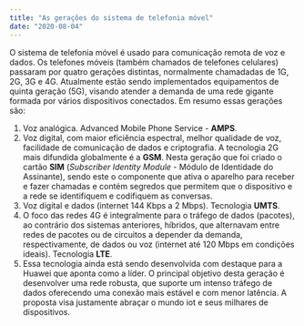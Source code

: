 ```yaml
---
title: "As gerações do sistema de telefonia móvel"
date: "2020-08-04"
---
```


O sistema de telefonia móvel é usado para comunicação remota de voz e dados. Os telefones móveis (também chamados de telefones celulares) passaram por quatro gerações distintas, normalmente chamadadas de 1G, 2G, 3G e 4G. Atualmente estão sendo implementados equipamentos de quinta geração (5G), visando atender a demanda de uma rede gigante formada por vários dispositivos conectados. Em resumo essas gerações são:

1. Voz analógica. Advanced Mobile Phone Service - **AMPS**.
2. Voz digital, com maior eficiência espectral, melhor qualidade de voz, facilidade de comunicação de dados e criptografia. A tecnologia 2G mais difundida globalmente é a **GSM**. Nesta geração que foi criado o cartão **SIM** (*Subscriber Identity Module* - Módulo de Identidade do Assinante), sendo este o componente que ativa o aparelho para receber e fazer chamadas e contém segredos que permitem que o dispositivo e a rede se identifiquem e codifiquem as conversas.
3. Voz digital e dados (internet 144 Kbps a 2 Mbps). Tecnologia **UMTS**.
4. O foco das redes 4G é integralmente para o tráfego de dados (pacotes), ao contrário dos sistemas anteriores, híbridos, que alternavam entre redes de pacotes ou de circuitos a depender da demanda, respectivamente, de dados ou voz (internet até 120 Mbps em condições ideais). Tecnologia **LTE**.
5. Essa tecnologia ainda está sendo desenvolvida com destaque para a Huawei que aponta como a líder. O principal objetivo desta geração é desenvolver uma rede robusta, que suporte um intenso tráfego de dados oferecendo uma conexão mais estável e com menor latência. A proposta visa justamente abraçar o mundo iot e seus milhares de dispositivos.